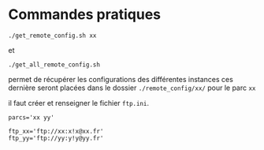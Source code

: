 # Commandes pratiques

```
./get_remote_config.sh xx
```

et

```
./get_all_remote_config.sh
```

permet de récupérer les configurations des différentes instances
ces dernière seront placées dans le dossier `./remote_config/xx/` pour le parc `xx`

il faut créer et renseigner le fichier `ftp.ini`.
```
parcs='xx yy'

ftp_xx='ftp://xx:x!x@xx.fr'
ftp_yy='ftp://yy:y!y@yy.fr'

```
